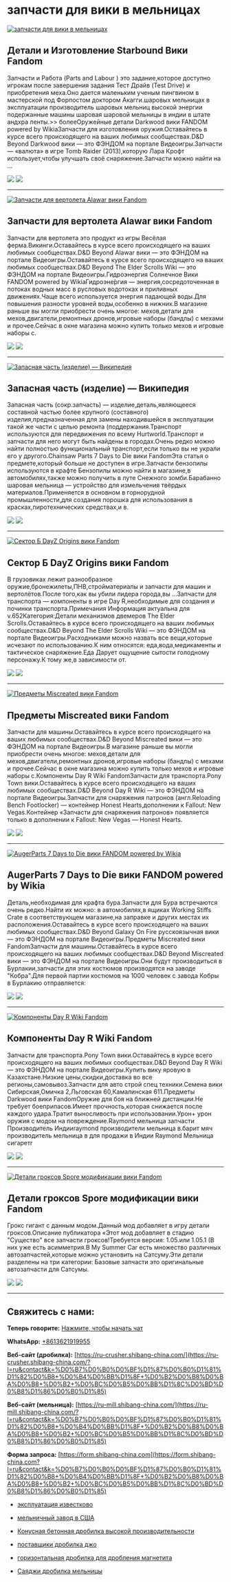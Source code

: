 # запчасти для вики в мельницах

<a href="https://swt.shibang-china.com/?l=ru&img&k=%D0%B7%D0%B0%D0%BF%D1%87%D0%B0%D1%81%D1%82%D0%B8+%D0%B4%D0%BB%D1%8F+%D0%B2%D0%B8%D0%BA%D0%B8+%D0%B2+%D0%BC%D0%B5%D0%BB%D1%8C%D0%BD%D0%B8%D1%86%D0%B0%D1%85" target="_blank">![запчасти для вики в мельницах](http://static.shibang-china.com/all-800x300/301.jpg)</a>

## Детали и Изготовление Starbound Вики Fandom
Запчасти и Работа (Parts and Labour ) это задание,которое доступно игрокам после завершения задания Тест Драйв (Test Drive) и приобретения меха.Оно дается маленьким ученым пингвином в мастерской под Форпостом доктором Акагги.шаровых мельницах в эксплуатации производитель шаровых мельниц высокой энергии подержанные машины шаровая шаровой мельницы в индии в штате андхра ленты.&gt;&gt; болееОружейные детали Darkwood вики FANDOM powered by WikiaЗапчасти для изготовления оружия.Оставайтесь в курсе всего происходящего на ваших любимых сообществах.D&amp;D Beyond Darkwood вики — это ФЭНДОМ на портале Видеоигры.Запчасти — &#171;валюта&#187; в игре Tomb Raider (2013),которую Лара Крофт использует,чтобы улучшать своё снаряжение.Запчасти можно найти на …


<a href="https://whatsapp.shibangsoft.com/WhatsApp.php" target="_blank" title="WhatsApp">![](http://static.shibang-china.com/icon/whatsapp.png)</a> <a href="https://swt.shibang-china.com/?l=ru&icon&k=%D0%B7%D0%B0%D0%BF%D1%87%D0%B0%D1%81%D1%82%D0%B8+%D0%B4%D0%BB%D1%8F+%D0%B2%D0%B8%D0%BA%D0%B8+%D0%B2+%D0%BC%D0%B5%D0%BB%D1%8C%D0%BD%D0%B8%D1%86%D0%B0%D1%85" target="_blank">![](http://static.shibang-china.com/icon/chat-ru.png)</a>

---

<a href="https://swt.shibang-china.com/?l=ru&img&k=%D0%B7%D0%B0%D0%BF%D1%87%D0%B0%D1%81%D1%82%D0%B8+%D0%B4%D0%BB%D1%8F+%D0%B2%D0%B8%D0%BA%D0%B8+%D0%B2+%D0%BC%D0%B5%D0%BB%D1%8C%D0%BD%D0%B8%D1%86%D0%B0%D1%85" target="_blank">![Запчасти для вертолета Alawar вики Fandom](http://static.shibang-china.com/all-800x300/1346.jpg)</a>

## Запчасти для вертолета Alawar вики Fandom
Запчасти для вертолета это продукт из игры Весёлая ферма.Викинги.Оставайтесь в курсе всего происходящего на ваших любимых сообществах.D&amp;D Beyond Alawar вики — это ФЭНДОМ на портале Видеоигры.Оставайтесь в курсе всего происходящего на ваших любимых сообществах.D&amp;D Beyond The Elder Scrolls Wiki — это ФЭНДОМ на портале Видеоигры.Гидроэнергия Солнечное Вики FANDOM powered by WikiaГидроэне́ргия — энергия,сосредоточенная в потоках водных масс в русловых водотоках и приливных движениях.Чаще всего используется энергия падающей воды.Для повышения разности уровней воды,особенно в нижних.В магазине раньше вы могли приобрести очень многое: мехов,детали для мехов,двигатели,ремонтных дронов,игровые наборы (бандлы) с мехами и прочее.Сейчас в окне магазина можно купить только мехов и игровые наборы с.


<a href="https://whatsapp.shibangsoft.com/WhatsApp.php" target="_blank" title="WhatsApp">![](http://static.shibang-china.com/icon/whatsapp.png)</a> <a href="https://swt.shibang-china.com/?l=ru&icon&k=%D0%B7%D0%B0%D0%BF%D1%87%D0%B0%D1%81%D1%82%D0%B8+%D0%B4%D0%BB%D1%8F+%D0%B2%D0%B8%D0%BA%D0%B8+%D0%B2+%D0%BC%D0%B5%D0%BB%D1%8C%D0%BD%D0%B8%D1%86%D0%B0%D1%85" target="_blank">![](http://static.shibang-china.com/icon/chat-ru.png)</a>

---

<a href="https://swt.shibang-china.com/?l=ru&img&k=%D0%B7%D0%B0%D0%BF%D1%87%D0%B0%D1%81%D1%82%D0%B8+%D0%B4%D0%BB%D1%8F+%D0%B2%D0%B8%D0%BA%D0%B8+%D0%B2+%D0%BC%D0%B5%D0%BB%D1%8C%D0%BD%D0%B8%D1%86%D0%B0%D1%85" target="_blank">![Запасная часть (изделие) — Википедия](http://static.shibang-china.com/all-800x300/546.jpg)</a>

## Запасная часть (изделие) — Википедия
Запасная часть (сокр.запчасть) — изделие,деталь,являющееся составной частью более крупного (составного) изделия,предназначенная для замены находившейся в эксплуатации такой же части с целью ремонта (поддержания.Транспорт используются для передвижения по всему Hurtworld.Транспорт и запчасти для него могут быть найдены в городах.Очень редко можно найти полностью функциональный транспорт,если только вы не украли его у другого.Chainsaw Parts 7 Days to Die вики FandomЭта статья о предмете,который больше не доступен в игре.Запчасти бензопилы используются в крафте Бензопилы можно найти в магазине,в автомобилях,также можно получить в луте Снежного зомби.Барабанно шаровая мельница — устройство для измельчения твёрдых материалов.Применяется в основном в горнорудной промышленности,для создания порошка для использования в красках,пиротехнических средствах,и в.


<a href="https://whatsapp.shibangsoft.com/WhatsApp.php" target="_blank" title="WhatsApp">![](http://static.shibang-china.com/icon/whatsapp.png)</a> <a href="https://swt.shibang-china.com/?l=ru&icon&k=%D0%B7%D0%B0%D0%BF%D1%87%D0%B0%D1%81%D1%82%D0%B8+%D0%B4%D0%BB%D1%8F+%D0%B2%D0%B8%D0%BA%D0%B8+%D0%B2+%D0%BC%D0%B5%D0%BB%D1%8C%D0%BD%D0%B8%D1%86%D0%B0%D1%85" target="_blank">![](http://static.shibang-china.com/icon/chat-ru.png)</a>

---

<a href="https://swt.shibang-china.com/?l=ru&img&k=%D0%B7%D0%B0%D0%BF%D1%87%D0%B0%D1%81%D1%82%D0%B8+%D0%B4%D0%BB%D1%8F+%D0%B2%D0%B8%D0%BA%D0%B8+%D0%B2+%D0%BC%D0%B5%D0%BB%D1%8C%D0%BD%D0%B8%D1%86%D0%B0%D1%85" target="_blank">![Сектор Б DayZ Origins вики Fandom](http://static.shibang-china.com/all-800x300/494.jpg)</a>

## Сектор Б DayZ Origins вики Fandom
В грузовиках лежит разнообразное оружие,бронежилеты,ПНВ,стройматериалы и запчасти для машин и вертолётов.После того,как вы убили лидера города,вы …Запчасти для транспорта — компоненты в игре Day R,необходимые для создания и починки транспорта.Примечания Информация актуальна для v.652Категория:Детали механизмов двемеров The Elder Scrolls.Оставайтесь в курсе всего происходящего на ваших любимых сообществах.D&amp;D Beyond The Elder Scrolls Wiki — это ФЭНДОМ на портале Видеоигры.Расходниками можно назвать все вещи,которые исчезают по использованию.К ним относятся: еда,вода,медикаменты и тактическое снаряжение.Еда Дарует ощущение сытости голодному персонажу.К тому же,в зависимости от.


<a href="https://whatsapp.shibangsoft.com/WhatsApp.php" target="_blank" title="WhatsApp">![](http://static.shibang-china.com/icon/whatsapp.png)</a> <a href="https://swt.shibang-china.com/?l=ru&icon&k=%D0%B7%D0%B0%D0%BF%D1%87%D0%B0%D1%81%D1%82%D0%B8+%D0%B4%D0%BB%D1%8F+%D0%B2%D0%B8%D0%BA%D0%B8+%D0%B2+%D0%BC%D0%B5%D0%BB%D1%8C%D0%BD%D0%B8%D1%86%D0%B0%D1%85" target="_blank">![](http://static.shibang-china.com/icon/chat-ru.png)</a>

---

<a href="https://swt.shibang-china.com/?l=ru&img&k=%D0%B7%D0%B0%D0%BF%D1%87%D0%B0%D1%81%D1%82%D0%B8+%D0%B4%D0%BB%D1%8F+%D0%B2%D0%B8%D0%BA%D0%B8+%D0%B2+%D0%BC%D0%B5%D0%BB%D1%8C%D0%BD%D0%B8%D1%86%D0%B0%D1%85" target="_blank">![Предметы Miscreated вики Fandom](http://static.shibang-china.com/all-800x300/1213.jpg)</a>

## Предметы Miscreated вики Fandom
Запчасти для машины.Оставайтесь в курсе всего происходящего на ваших любимых сообществах.D&amp;D Beyond Miscreated вики — это ФЭНДОМ на портале Видеоигры.В магазине раньше вы могли приобрести очень многое: мехов,детали для мехов,двигатели,ремонтных дронов,игровые наборы (бандлы) с мехами и прочее.Сейчас в окне магазина можно купить только мехов и игровые наборы с.Компоненты Day R Wiki FandomЗапчасти для транспорта.Pony Town вики.Оставайтесь в курсе всего происходящего на ваших любимых сообществах.D&amp;D Beyond Day R Wiki — это ФЭНДОМ на портале Видеоигры.Запчасти для снаряжения патронов (англ.Reloading Bench Footlocker) — контейнер Honest Hearts,дополнении к Fallout: New Vegas.Контейнер &#171;Запчасти для снаряжения патронов&#187; появляется только в дополнении к Fallout: New Vegas — Honest Hearts.


<a href="https://whatsapp.shibangsoft.com/WhatsApp.php" target="_blank" title="WhatsApp">![](http://static.shibang-china.com/icon/whatsapp.png)</a> <a href="https://swt.shibang-china.com/?l=ru&icon&k=%D0%B7%D0%B0%D0%BF%D1%87%D0%B0%D1%81%D1%82%D0%B8+%D0%B4%D0%BB%D1%8F+%D0%B2%D0%B8%D0%BA%D0%B8+%D0%B2+%D0%BC%D0%B5%D0%BB%D1%8C%D0%BD%D0%B8%D1%86%D0%B0%D1%85" target="_blank">![](http://static.shibang-china.com/icon/chat-ru.png)</a>

---

<a href="https://swt.shibang-china.com/?l=ru&img&k=%D0%B7%D0%B0%D0%BF%D1%87%D0%B0%D1%81%D1%82%D0%B8+%D0%B4%D0%BB%D1%8F+%D0%B2%D0%B8%D0%BA%D0%B8+%D0%B2+%D0%BC%D0%B5%D0%BB%D1%8C%D0%BD%D0%B8%D1%86%D0%B0%D1%85" target="_blank">![AugerParts 7 Days to Die вики FANDOM powered by Wikia](http://static.shibang-china.com/all-800x300/286.jpg)</a>

## AugerParts 7 Days to Die вики FANDOM powered by Wikia
Деталь,необходимая для крафта бура.Запчасти для Бура встречаются очень редко.Найти их можно: в автомобилях,в ящиках Working Stiffs Crate в соответствующем магазине,на заправке и других местах их расположения.Оставайтесь в курсе всего происходящего на ваших любимых сообществах.D&amp;D Beyond Galaxy On Fire русскоязычная вики — это ФЭНДОМ на портале Видеоигры.Предметы Miscreated вики FandomЗапчасти для машины.Оставайтесь в курсе всего происходящего на ваших любимых сообществах.D&amp;D Beyond Miscreated вики — это ФЭНДОМ на портале Видеоигры.Они будут производиться в Бурлакии,запчасти для этих костюмов производятся на заводе &quot;Кобра&quot;.Для первой партии костюмов на 1000 человек с завода Кобры в Бурлакию отправляется:


<a href="https://whatsapp.shibangsoft.com/WhatsApp.php" target="_blank" title="WhatsApp">![](http://static.shibang-china.com/icon/whatsapp.png)</a> <a href="https://swt.shibang-china.com/?l=ru&icon&k=%D0%B7%D0%B0%D0%BF%D1%87%D0%B0%D1%81%D1%82%D0%B8+%D0%B4%D0%BB%D1%8F+%D0%B2%D0%B8%D0%BA%D0%B8+%D0%B2+%D0%BC%D0%B5%D0%BB%D1%8C%D0%BD%D0%B8%D1%86%D0%B0%D1%85" target="_blank">![](http://static.shibang-china.com/icon/chat-ru.png)</a>

---

<a href="https://swt.shibang-china.com/?l=ru&img&k=%D0%B7%D0%B0%D0%BF%D1%87%D0%B0%D1%81%D1%82%D0%B8+%D0%B4%D0%BB%D1%8F+%D0%B2%D0%B8%D0%BA%D0%B8+%D0%B2+%D0%BC%D0%B5%D0%BB%D1%8C%D0%BD%D0%B8%D1%86%D0%B0%D1%85" target="_blank">![Компоненты Day R Wiki Fandom](http://static.shibang-china.com/all-800x300/1212.jpg)</a>

## Компоненты Day R Wiki Fandom
Запчасти для транспорта.Pony Town вики.Оставайтесь в курсе всего происходящего на ваших любимых сообществах.D&amp;D Beyond Day R Wiki — это ФЭНДОМ на портале Видеоигры.Купить вику яровую в Казахстане.Низкие цены,скидки,доставка во все регионы,самовывоз.Запчасти для авто строй спец техники.Семена вики Сибирская,Омичка 2,Льговская 60,Камалинская 611.Предметы Darkwood вики FandomОружие для боя на ближней дистанции.Не требует боеприпасов.Имеет прочность,которая снижается после каждого удара.Тратит выносливость при использовании.Урон+ урон оружия с модом на повреждение.Raymond мельница запчасти Производитель Индииraymond производители мельница в.барит мяч производитель мельница в для продажи в Индии Raymond Мельница сигаретr


<a href="https://whatsapp.shibangsoft.com/WhatsApp.php" target="_blank" title="WhatsApp">![](http://static.shibang-china.com/icon/whatsapp.png)</a> <a href="https://swt.shibang-china.com/?l=ru&icon&k=%D0%B7%D0%B0%D0%BF%D1%87%D0%B0%D1%81%D1%82%D0%B8+%D0%B4%D0%BB%D1%8F+%D0%B2%D0%B8%D0%BA%D0%B8+%D0%B2+%D0%BC%D0%B5%D0%BB%D1%8C%D0%BD%D0%B8%D1%86%D0%B0%D1%85" target="_blank">![](http://static.shibang-china.com/icon/chat-ru.png)</a>

---

<a href="https://swt.shibang-china.com/?l=ru&img&k=%D0%B7%D0%B0%D0%BF%D1%87%D0%B0%D1%81%D1%82%D0%B8+%D0%B4%D0%BB%D1%8F+%D0%B2%D0%B8%D0%BA%D0%B8+%D0%B2+%D0%BC%D0%B5%D0%BB%D1%8C%D0%BD%D0%B8%D1%86%D0%B0%D1%85" target="_blank">![Детали гроксов Spore модификации вики Fandom](http://static.shibang-china.com/all-800x300/799.jpg)</a>

## Детали гроксов Spore модификации вики Fandom
Грокс гигант с данным модом.Данный мод добавляет в игру детали гроксов.Описание публикатора &#171;Этот мод добавляет в стадию &quot;Существо&quot; все запчасти гроксов!Требуется версия: 1.05.или 1.05.1 (В них уже есть асимметрия.В My Summer Car есть множество различных автозапчастей,которые можно установить на Сатсуму.Эти детали разделены на три категории: Базовые запчасти это оригинальные автозапчасти для Сатсумы.

<a href="https://whatsapp.shibangsoft.com/WhatsApp.php" target="_blank" title="WhatsApp">![](http://static.shibang-china.com/icon/whatsapp.png)</a> <a href="https://swt.shibang-china.com/?l=ru&icon&k=%D0%B7%D0%B0%D0%BF%D1%87%D0%B0%D1%81%D1%82%D0%B8+%D0%B4%D0%BB%D1%8F+%D0%B2%D0%B8%D0%BA%D0%B8+%D0%B2+%D0%BC%D0%B5%D0%BB%D1%8C%D0%BD%D0%B8%D1%86%D0%B0%D1%85" target="_blank">![](http://static.shibang-china.com/icon/chat-ru.png)</a>

---
## Свяжитесь с нами:

**Теперь говорите:** [Нажмите, чтобы начать чат](https://swt.shibang-china.com?l=ru&contact&k=%D0%B7%D0%B0%D0%BF%D1%87%D0%B0%D1%81%D1%82%D0%B8+%D0%B4%D0%BB%D1%8F+%D0%B2%D0%B8%D0%BA%D0%B8+%D0%B2+%D0%BC%D0%B5%D0%BB%D1%8C%D0%BD%D0%B8%D1%86%D0%B0%D1%85)

**WhatsApp:**  [+8613621919955](https://whatsapp.shibangsoft.com/WhatsApp.php)

**Веб-сайт (дробилка):** [https://ru-crusher.shibang-china.com/](https://ru-crusher.shibang-china.com/?l=ru&contact&k=%D0%B7%D0%B0%D0%BF%D1%87%D0%B0%D1%81%D1%82%D0%B8+%D0%B4%D0%BB%D1%8F+%D0%B2%D0%B8%D0%BA%D0%B8+%D0%B2+%D0%BC%D0%B5%D0%BB%D1%8C%D0%BD%D0%B8%D1%86%D0%B0%D1%85)

**Веб-сайт (мельница):** [https://ru-mill.shibang-china.com/](https://ru-mill.shibang-china.com/?l=ru&contact&k=%D0%B7%D0%B0%D0%BF%D1%87%D0%B0%D1%81%D1%82%D0%B8+%D0%B4%D0%BB%D1%8F+%D0%B2%D0%B8%D0%BA%D0%B8+%D0%B2+%D0%BC%D0%B5%D0%BB%D1%8C%D0%BD%D0%B8%D1%86%D0%B0%D1%85)

**Форма запроса:** [https://form.shibang-china.com](https://form.shibang-china.com?l=ru&contact&k=%D0%B7%D0%B0%D0%BF%D1%87%D0%B0%D1%81%D1%82%D0%B8+%D0%B4%D0%BB%D1%8F+%D0%B2%D0%B8%D0%BA%D0%B8+%D0%B2+%D0%BC%D0%B5%D0%BB%D1%8C%D0%BD%D0%B8%D1%86%D0%B0%D1%85)

* [эксплуатация известково](../123/%D1%8D%D0%BA%D1%81%D0%BF%D0%BB%D1%83%D0%B0%D1%82%D0%B0%D1%86%D0%B8%D1%8F%20%D0%B8%D0%B7%D0%B2%D0%B5%D1%81%D1%82%D0%BA%D0%BE%D0%B2%D0%BE.md)

* [мельничный завод в США](../124/%D0%BC%D0%B5%D0%BB%D1%8C%D0%BD%D0%B8%D1%87%D0%BD%D1%8B%D0%B9%20%D0%B7%D0%B0%D0%B2%D0%BE%D0%B4%20%D0%B2%20%D0%A1%D0%A8%D0%90.md)

* [Конусная бетонная дробилка высокой производительности](../121/%D0%9A%D0%BE%D0%BD%D1%83%D1%81%D0%BD%D0%B0%D1%8F%20%D0%B1%D0%B5%D1%82%D0%BE%D0%BD%D0%BD%D0%B0%D1%8F%20%D0%B4%D1%80%D0%BE%D0%B1%D0%B8%D0%BB%D0%BA%D0%B0%20%D0%B2%D1%8B%D1%81%D0%BE%D0%BA%D0%BE%D0%B9%20%D0%BF%D1%80%D0%BE%D0%B8%D0%B7%D0%B2%D0%BE%D0%B4%D0%B8%D1%82%D0%B5%D0%BB%D1%8C%D0%BD%D0%BE%D1%81%D1%82%D0%B8.md)

* [поставщики дробилка джо](../125/%D0%BF%D0%BE%D1%81%D1%82%D0%B0%D0%B2%D1%89%D0%B8%D0%BA%D0%B8%20%D0%B4%D1%80%D0%BE%D0%B1%D0%B8%D0%BB%D0%BA%D0%B0%20%D0%B4%D0%B6%D0%BE.md)

* [горизонтальная дробилка для дробления магнетита](../123/%D0%B3%D0%BE%D1%80%D0%B8%D0%B7%D0%BE%D0%BD%D1%82%D0%B0%D0%BB%D1%8C%D0%BD%D0%B0%D1%8F%20%D0%B4%D1%80%D0%BE%D0%B1%D0%B8%D0%BB%D0%BA%D0%B0%20%D0%B4%D0%BB%D1%8F%20%D0%B4%D1%80%D0%BE%D0%B1%D0%BB%D0%B5%D0%BD%D0%B8%D1%8F%20%D0%BC%D0%B0%D0%B3%D0%BD%D0%B5%D1%82%D0%B8%D1%82%D0%B0.md)

* [Саяджи дробилка мельницы](../124/%D0%A1%D0%B0%D1%8F%D0%B4%D0%B6%D0%B8%20%D0%B4%D1%80%D0%BE%D0%B1%D0%B8%D0%BB%D0%BA%D0%B0%20%D0%BC%D0%B5%D0%BB%D1%8C%D0%BD%D0%B8%D1%86%D1%8B.md)